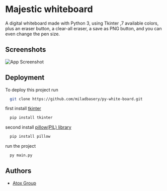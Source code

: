 
# Majestic whiteboard

A digital whiteboard made with Python 3, using Tkinter ,7 available colors, plus an eraser button, a clear-all eraser, a save as PNG button, and you can even change the pen size.



## Screenshots

![App Screenshot](https://i.postimg.cc/pVhngLL7/045.jpg)


## Deployment

To deploy this project run

```bash
  git clone https://github.com/miladbasery/py-white-board.git
```
first install [tkinter](https://docs.python.org/3/library/tkinter.html)
```bash
  pip install tkinter
```
second install [pillow(PIL) library](https://pillow.readthedocs.io/en/stable/reference/ImageTk.html)
```bash
  pip install pillow
```
run the project
```bash
  py main.py
```


## Authors

- [Atox Group](http://T.me/channelATOX)


